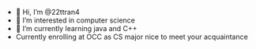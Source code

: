- 👋 Hi, I’m @22ttran4
- 👀 I’m interested in computer science
- 🌱 I’m currently learning java and C++ 
- Currently enrolling at OCC as CS major nice to meet your acquaintance


<!---
22ttran4/22ttran4 is a ✨ special ✨ repository because its `README.md` (this file) appears on your GitHub profile.
You can click the Preview link to take a look at your changes.
--->
